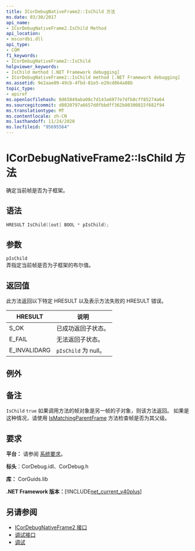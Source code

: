 ```yaml
---
title: ICorDebugNativeFrame2::IsChild 方法
ms.date: 03/30/2017
api_name:
- ICorDebugNativeFrame2.IsChild Method
api_location:
- mscordbi.dll
api_type:
- COM
f1_keywords:
- ICorDebugNativeFrame2::IsChild
helpviewer_keywords:
- IsChild method [.NET Framework debugging]
- ICorDebugNativeFrame2::IsChild method [.NET Framework debugging]
ms.assetid: 9e2aae09-49cb-4fbd-81e5-e29cd864a88b
topic_type:
- apiref
ms.openlocfilehash: 0d65849aba08c7d143a6977e7dfb8cff85274a64
ms.sourcegitcommit: d8020797a6657d0fbbdff362b80300815f682f94
ms.translationtype: MT
ms.contentlocale: zh-CN
ms.lasthandoff: 11/24/2020
ms.locfileid: "95695564"
---
```

# <a name="icordebugnativeframe2ischild-method"></a>ICorDebugNativeFrame2::IsChild 方法

确定当前帧是否为子框架。  
  
## <a name="syntax"></a>语法  
  
```cpp  
HRESULT IsChild([out] BOOL * pIsChild);  
```  
  
## <a name="parameters"></a>参数  

 `pIsChild`  
 弄指定当前帧是否为子框架的布尔值。  
  
## <a name="return-value"></a>返回值  

 此方法返回以下特定 HRESULT 以及表示方法失败的 HRESULT 错误。  
  
|HRESULT|说明|  
|-------------|-----------------|  
|S_OK|已成功返回子状态。|  
|E_FAIL|无法返回子状态。|  
|E_INVALIDARG|`pIsChild` 为 null。|  
  
## <a name="exceptions"></a>例外  
  
## <a name="remarks"></a>备注  

 `IsChild` `true` 如果调用方法的帧对象是另一帧的子对象，则该方法返回。 如果是这种情况，请使用 [IsMatchingParentFrame](icordebugnativeframe2-ismatchingparentframe-method.md) 方法检查帧是否为其父级。  
  
## <a name="requirements"></a>要求  

 **平台：** 请参阅 [系统要求](../../get-started/system-requirements.md)。  
  
 **标头**：CorDebug.idl、CorDebug.h  
  
 **库：** CorGuids.lib  
  
 **.NET Framework 版本：**[!INCLUDE[net_current_v40plus](../../../../includes/net-current-v40plus-md.md)]  
  
## <a name="see-also"></a>另请参阅

- [ICorDebugNativeFrame2 接口](icordebugnativeframe2-interface.md)
- [调试接口](debugging-interfaces.md)
- [调试](index.md)
